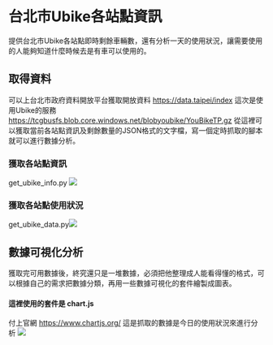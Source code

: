 # 台北市Ubike各站點資訊
提供台北市Ubike各站點即時剩餘車輛數，還有分析一天的使用狀況，讓需要使用的人能夠知道什麼時候去是有車可以使用的。

## 取得資料
可以上台北市政府資料開放平台獲取開放資料
https://data.taipei/index
這次是使用Ubike的服務
https://tcgbusfs.blob.core.windows.net/blobyoubike/YouBikeTP.gz
從這裡可以獲取當前各站點資訊及剩餘數量的JSON格式的文字檔，寫一個定時抓取的腳本就可以進行數據分析。
### 獲取各站點資訊
get_ubike_info.py
![](https://i.imgur.com/uolxggm.png)

### 獲取各站點使用狀況
get_ubike_data.py![](https://i.imgur.com/zPysCF0.png)


## 數據可視化分析
獲取完可用數據後，終究還只是一堆數據，必須把他整理成人能看得懂的格式，可以根據自己的需求把數據分類，再用一些數據可視化的套件繪製成圖表。
#### 這裡使用的套件是 chart.js
付上官網 https://www.chartjs.org/
這是抓取的數據是今日的使用狀況來進行分析
![](https://i.imgur.com/Fn4h8V4.png)
